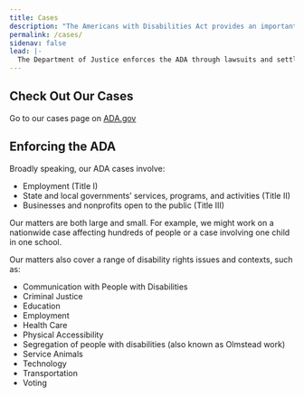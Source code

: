 ```yaml
---
title: Cases
description: "The Americans with Disabilities Act provides an important tool to fight discrimination: filing a complaint with an appropriate federal agency.  This page outlines the steps to get you started."
permalink: /cases/
sidenav: false
lead: |-
  The Department of Justice enforces the ADA through lawsuits and settlement agreements to achieve greater access, inclusion, and equal opportunity for people with disabilities.
---
```

## Check Out Our Cases  

Go to our cases page on [ADA.gov](http://www.ada.gov/enforce_current.htm)

## Enforcing the ADA  

Broadly speaking, our ADA cases involve:

- Employment (Title I)
- State and local governments’ services, programs, and activities (Title II)
- Businesses and nonprofits open to the public (Title III)  

Our matters are both large and small.  For example, we might work on a nationwide case affecting hundreds of people or a case involving one child in one school.

Our matters also cover a range of disability rights issues and contexts, such as:  

- Communication with People with Disabilities
- Criminal Justice
- Education
- Employment
- Health Care
- Physical Accessibility
- Segregation of people with disabilities (also known as Olmstead work)
- Service Animals
- Technology
- Transportation
- Voting
